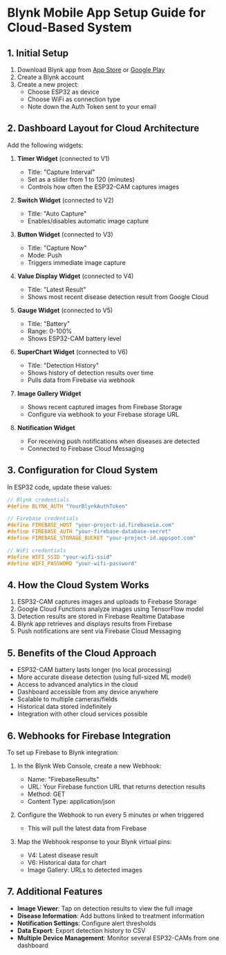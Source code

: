 # Blynk Mobile App Setup Guide for Cloud-Based System

## 1. Initial Setup

1. Download Blynk app from [App Store](https://apps.apple.com/us/app/blynk-iot/id1559317868) or [Google Play](https://play.google.com/store/apps/details?id=cloud.blynk)
2. Create a Blynk account
3. Create a new project:
   - Choose ESP32 as device
   - Choose WiFi as connection type
   - Note down the Auth Token sent to your email

## 2. Dashboard Layout for Cloud Architecture

Add the following widgets:

1. **Timer Widget** (connected to V1)
   - Title: "Capture Interval"
   - Set as a slider from 1 to 120 (minutes)
   - Controls how often the ESP32-CAM captures images

2. **Switch Widget** (connected to V2)
   - Title: "Auto Capture"
   - Enables/disables automatic image capture

3. **Button Widget** (connected to V3)
   - Title: "Capture Now"
   - Mode: Push
   - Triggers immediate image capture

4. **Value Display Widget** (connected to V4)
   - Title: "Latest Result"
   - Shows most recent disease detection result from Google Cloud

5. **Gauge Widget** (connected to V5)
   - Title: "Battery"
   - Range: 0-100%
   - Shows ESP32-CAM battery level

6. **SuperChart Widget** (connected to V6)
   - Title: "Detection History"
   - Shows history of detection results over time
   - Pulls data from Firebase via webhook

7. **Image Gallery Widget**
   - Shows recent captured images from Firebase Storage
   - Configure via webhook to your Firebase storage URL

8. **Notification Widget**
   - For receiving push notifications when diseases are detected
   - Connected to Firebase Cloud Messaging

## 3. Configuration for Cloud System

In ESP32 code, update these values:
```cpp
// Blynk credentials
#define BLYNK_AUTH "YourBlynkAuthToken"

// Firebase credentials
#define FIREBASE_HOST "your-project-id.firebaseio.com"
#define FIREBASE_AUTH "your-firebase-database-secret"
#define FIREBASE_STORAGE_BUCKET "your-project-id.appspot.com"

// WiFi credentials
#define WIFI_SSID "your-wifi-ssid"
#define WIFI_PASSWORD "your-wifi-password"
```

## 4. How the Cloud System Works

1. ESP32-CAM captures images and uploads to Firebase Storage
2. Google Cloud Functions analyze images using TensorFlow model
3. Detection results are stored in Firebase Realtime Database
4. Blynk app retrieves and displays results from Firebase
5. Push notifications are sent via Firebase Cloud Messaging

## 5. Benefits of the Cloud Approach

- ESP32-CAM battery lasts longer (no local processing)
- More accurate disease detection (using full-sized ML model)
- Access to advanced analytics in the cloud
- Dashboard accessible from any device anywhere
- Scalable to multiple cameras/fields
- Historical data stored indefinitely
- Integration with other cloud services possible

## 6. Webhooks for Firebase Integration

To set up Firebase to Blynk integration:

1. In the Blynk Web Console, create a new Webhook:
   - Name: "FirebaseResults"
   - URL: Your Firebase function URL that returns detection results
   - Method: GET
   - Content Type: application/json

2. Configure the Webhook to run every 5 minutes or when triggered
   - This will pull the latest data from Firebase

3. Map the Webhook response to your Blynk virtual pins:
   - V4: Latest disease result
   - V6: Historical data for chart
   - Image Gallery: URLs to detected images

## 7. Additional Features

- **Image Viewer**: Tap on detection results to view the full image
- **Disease Information**: Add buttons linked to treatment information
- **Notification Settings**: Configure alert thresholds
- **Data Export**: Export detection history to CSV
- **Multiple Device Management**: Monitor several ESP32-CAMs from one dashboard
